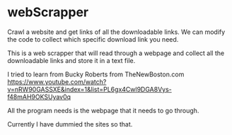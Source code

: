 # webScrapper
Crawl a website and get links of all the downloadable links. We can modify the code to collect which specific download link you need.

This is a web scrapper that will read through a webpage and collect all the downloadable links and store it in a text file.

I tried to learn from Bucky Roberts from TheNewBoston.com
https://www.youtube.com/watch?v=nRW90GASSXE&index=1&list=PL6gx4Cwl9DGA8Vys-f48mAH9OKSUyav0q

All the program needs is the webpage that it needs to go through.

Currently I have dummied the sites so that.

